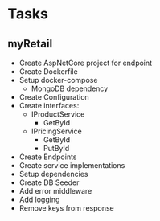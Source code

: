 # Tasks

## myRetail

- Create AspNetCore project for endpoint
- Create Dockerfile
- Setup docker-compose
    - MongoDB dependency
- Create Configuration
- Create interfaces:
    - IProductService
        - GetById
    - IPricingService
        - GetById
        - PutById
- Create Endpoints
- Create service implementations
- Setup dependencies
- Create DB Seeder
- Add error middleware
- Add logging
- Remove keys from response